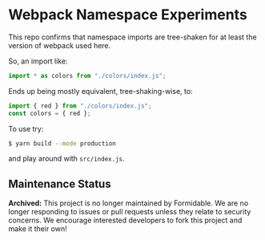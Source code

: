 Webpack Namespace Experiments
=============================

This repo confirms that namespace imports are tree-shaken for at least the version of webpack used here.

So, an import like:

```js
import * as colors from "./colors/index.js";
```

Ends up being mostly equivalent, tree-shaking-wise, to:

```js
import { red } from "./colors/index.js";
const colors = { red };
```

To use try:

```sh
$ yarn build --mode production
```

and play around with `src/index.js`.


## Maintenance Status

**Archived:** This project is no longer maintained by Formidable. We are no longer responding to issues or pull requests unless they relate to security concerns. We encourage interested developers to fork this project and make it their own!

